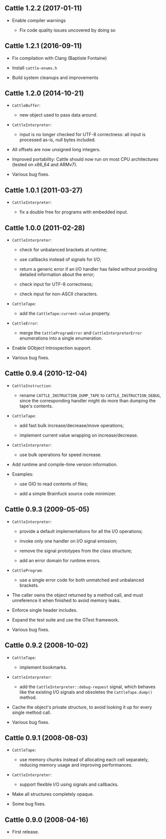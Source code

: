Cattle 1.2.2 (2017-01-11)
-------------------------

  * Enable compiler warnings

    - Fix code quality issues uncovered by doing so


Cattle 1.2.1 (2016-09-11)
-------------------------

  * Fix compilation with Clang (Baptiste Fontaine)

  * Install `cattle-enums.h`

  * Build system cleanups and improvements


Cattle 1.2.0 (2014-10-21)
-------------------------

  * `CattleBuffer`:

    - new object used to pass data around.

  * `CattleInterpreter`:

    - input is no longer checked for UTF-8 correctness: all input is
      processed as-is, null bytes included.

  * All offsets are now unsigned long integers.

  * Improved portability: Cattle should now run on most CPU
    architectures (tested on x86_64 and ARMv7).

  * Various bug fixes.


Cattle 1.0.1 (2011-03-27)
-------------------------

  * `CattleInterpreter`:

    - fix a double free for programs with embedded input.


Cattle 1.0.0 (2011-02-28)
-------------------------

  * `CattleInterpreter`:

    - check for unbalanced brackets at runtime;

    - use callbacks instead of signals for I/O;

    - return a generic error if an I/O handler has failed without
      providing detailed information about the error;

    - check input for UTF-8 correctness;

    - check input for non-ASCII characters.

  * `CattleTape`:

    - add the `CattleTape:current-value` property.

  * `CattleError`:

    - merge the `CattleProgramError` and `CattleInterpreterError`
      enumerations into a single enumeration.

  * Enable GObject Introspection support.

  * Various bug fixes.


Cattle 0.9.4 (2010-12-04)
-------------------------

  * `CattleInstruction`:

    - rename `CATTLE_INSTRUCTION_DUMP_TAPE` to `CATTLE_INSTRUCTION_DEBUG`,
      since the corresponding handler might do more than dumping the
      tape's contents.

  * `CattleTape`:

    - add fast bulk increase/decrease/move operations;

    - implement current value wrapping on increase/decrease.

  * `CattleInterpreter`:

    - use bulk operations for speed increase.

  * Add runtime and compile-time version information.

  * Examples:

    - use GIO to read contents of files;

    - add a simple Brainfuck source code minimizer.


Cattle 0.9.3 (2009-05-05)
-------------------------

  * `CattleInterpreter`:

    - provide a default implementations for all the I/O operations;

    - invoke only one handler on I/O signal emission;

    - remove the signal prototypes from the class structure;

    - add an error domain for runtime errors.

  * `CattleProgram`:

    - use a single error code for both unmatched and unbalanced brackets.

  * The caller owns the object returned by a method call, and must
    unreference it when finished to avoid memory leaks.

  * Enforce single header includes.

  * Expand the test suite and use the GTest framework.

  * Various bug fixes.


Cattle 0.9.2 (2008-10-02)
-------------------------

  * `CattleTape`:

    - implement bookmarks.

  * `CattleInterpreter`:

    - add the `CattleInterpreter::debug-request` signal, which behaves like
      the existing I/O signals and obsoletes the `CattleTape.dump()` method.

  * Cache the object's private structure, to avoid looking it up for
    every single method call.

  * Various bug fixes.


Cattle 0.9.1 (2008-08-03)
-------------------------

  * `CattleTape`:

    - use memory chunks instead of allocating each cell separately,
      reducing memory usage and improving performances.

  * `CattleInterpreter`:

    - support flexible I/O using signals and callbacks.

  * Make all structures completely opaque.

  * Some bug fixes.


Cattle 0.9.0 (2008-04-16)
-------------------------

  * First release.
